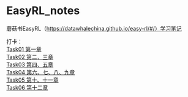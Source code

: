 # EasyRL_notes
蘑菇书EasyRL（https://datawhalechina.github.io/easy-rl/#/）学习笔记

打卡：  
[Task01 第一章](https://github.com/HeGanjie/EasyRL_notes/blob/main/EasyRL_note1.ipynb)  
[Task02 第二、三章](https://github.com/HeGanjie/EasyRL_notes/blob/main/EasyRL_note2.md)  
[Task03 第四、五章](https://github.com/HeGanjie/EasyRL_notes/blob/main/EasyRL_note3.md)  
[Task04 第六、七、八、九章](https://github.com/HeGanjie/EasyRL_notes/blob/main/EasyRL_note4.md)  
[Task05 第十、十一章](https://github.com/HeGanjie/EasyRL_notes/blob/main/EasyRL_note5.md)  
[Task06 第十二章](https://github.com/HeGanjie/EasyRL_notes/blob/main/EasyRL_note6.md)  
